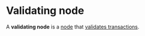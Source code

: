 # Validating node

A **validating node** is a [node](/blockchain/node.md) that [validates transactions](/blockchain/transaction-validation.md).
